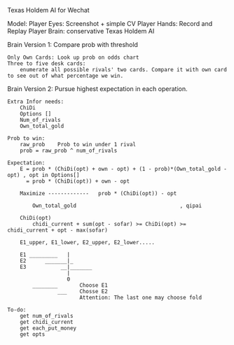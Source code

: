 Texas Holdem AI for Wechat

Model:
	Player Eyes:  Screenshot + simple CV
	Player Hands: Record and Replay 
	Player Brain: conservative Texas Holdem AI

Brain Version 1:
	Compare prob with threshold

	Only Own Cards: Look up prob on odds chart
	Three to five desk cards:
		enumerate all possible rivals' two cards. Compare it with own card to see out of what percentage we win.

Brain Version 2:
	Pursue highest expectation in each operation.

	Extra Infor needs:
		ChiDi
		Options []
		Num_of_rivals
		Own_total_gold

	Prob to win:
		raw_prob	Prob to win under 1 rival
		prob = raw_prob ^ num_of_rivals

	Expectation:
		E = prob * (ChiDi(opt) + own - opt) + (1 - prob)*(Own_total_gold - opt)	, opt in Options[]
		  = prob * (ChiDi(opt)) + own - opt
		  
		Maximize -------------   prob * (ChiDi(opt)) - opt

			Own_total_gold							       , qipai

		ChiDi(opt)
			chidi_current + sum(opt - sofar) >= ChiDi(opt) >= chidi_current + opt - max(sofar)

		E1_upper, E1_lower, E2_upper, E2_lower.....

		E1 _________   |
		E2      _______|_
		E3 			 __|_______
					   |
					   0
		    ________       Choose E1
		    		___    Chosse E2
		    			   Attention: The last one may choose fold

	To-do:
		get num_of_rivals
		get chidi_current
		get each_put_money
		get opts





